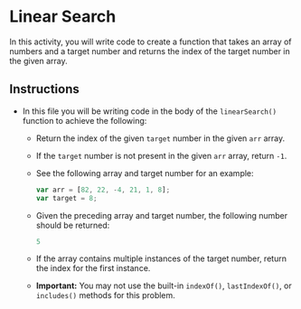 # Linear Search

In this activity, you will write code to create a function that takes an array of numbers and a target number and returns the index of the target number in the given array.

## Instructions

  * In this file you will be writing code in the body of the `linearSearch()` function to achieve the following:

    * Return the index of the given `target` number in the given `arr` array.

    * If the `target` number is not present in the given `arr` array, return `-1`.

    * See the following array and target number for an example:

      ```js
      var arr = [82, 22, -4, 21, 1, 8];
      var target = 8;
      ```

    * Given the preceding array and target number, the following number should be returned:

      ```js
      5
      ```

    * If the array contains multiple instances of the target number, return the index for the first instance.

    * **Important:** You may not use the built-in `indexOf()`, `lastIndexOf()`, or `includes()` methods for this problem.